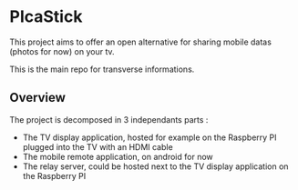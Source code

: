 # PIcaStick

This project aims to offer an open alternative for sharing mobile datas (photos for now) on your tv.

This is the main repo for transverse informations.

## Overview

The project is decomposed in 3 independants parts :

- The TV display application, hosted for example on the Raspberry PI plugged into the TV with an HDMI cable
- The mobile remote application, on android for now
- The relay server, could be hosted next to the TV display application on the Raspberry PI
